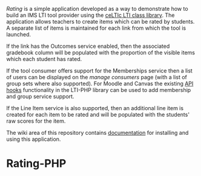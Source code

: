 *Rating* is a simple application developed as a way to demonstrate how to build an IMS LTI tool provider using the [ceLTIc LTI class library](https://github.com/celtic-project/LTI-PHP). The application allows teachers to create items which can be rated by students. A separate list of items is maintained for each link from which the tool is launched.

If the link has the Outcomes service enabled, then the associated gradebook column will be populated with the proportion of the visible items which each student has rated.

If the tool consumer offers support for the Memberships service then a list of users can be displayed on the *manage consumers* page (with a list of group sets where also supported).  For Moodle and Canvas the existing [API hooks](https://github.com/celtic-project/LTI-PHP/wiki/API-hooks) functionality in the LTI-PHP library can be used to add membership and group service support.

If the Line Item service is also supported, then an additional line item is created for each item to be rated and will be populated with the students' raw scores for the item.

The wiki area of this repository contains [documentation](https://github.com/celtic-project/Rating-PHP/wiki) for installing and using this application.
# Rating-PHP



